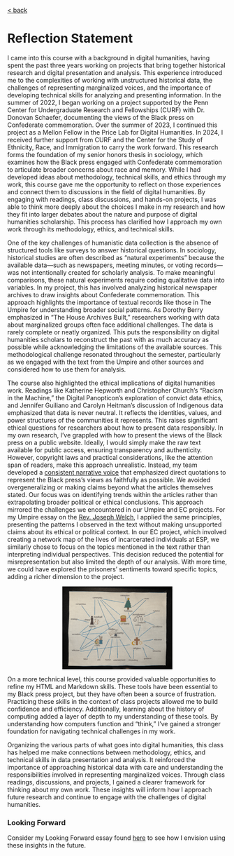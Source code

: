[< back](DH.html)

# Reflection Statement

I came into this course with a background in digital humanities, having spent the past three years working on projects that bring together historical research and digital presentation and analysis. This experience introduced me to the complexities of working with unstructured historical data, the challenges of representing marginalized voices, and the importance of developing technical skills for analyzing and presenting information. In the summer of 2022, I began working on a project supported by the Penn Center for Undergraduate Research and Fellowships (CURF) with Dr. Donovan Schaefer, documenting the views of the Black press on Confederate commemoration. Over the summer of 2023, I continued this project as a Mellon Fellow in the Price Lab for Digital Humanities. In 2024, I received further support from CURF and the Center for the Study of Ethnicity, Race, and Immigration to carry the work forward. This research forms the foundation of my senior honors thesis in sociology, which examines how the Black press engaged with Confederate commemoration to articulate broader concerns about race and memory. While I had developed ideas about methodology, technical skills, and ethics through my work, this course gave me the opportunity to reflect on those experiences and connect them to discussions in the field of digital humanities. By engaging with readings, class discussions, and hands-on projects, I was able to think more deeply about the choices I make in my research and how they fit into larger debates about the nature and purpose of digital humanities scholarship. This process has clarified how I approach my own work through its methodology, ethics, and technical skills. 

One of the key challenges of humanistic data collection is the absence of structured tools like surveys to answer historical questions. In sociology, historical studies are often described as “natural experiments” because the available data—such as newspapers, meeting minutes, or voting records—was not intentionally created for scholarly analysis. To make meaningful comparisons, these natural experiments require coding qualitative data into variables. In my project, this has involved analyzing historical newspaper archives to draw insights about Confederate commemoration. This approach highlights the importance of textual records like those in The Umpire for understanding broader social patterns. As Dorothy Berry emphasized in “The House Archives Built,” researchers working with data about marginalized groups often face additional challenges. The data is rarely complete or neatly organized. This puts the responsibility on digital humanities scholars to reconstruct the past with as much accuracy as possible while acknowledging the limitations of the available sources. This methodological challenge resonated throughout the semester, particularly as we engaged with the text from the Umpire and other sources and considered how to use them for analysis.

The course also highlighted the ethical implications of digital humanities work. Readings like Katherine Hepworth and Christopher Church’s “Racism in the Machine,” the Digital Panopticon’s exploration of convict data ethics, and Jennifer Guiliano and Carolyn Heitman’s discussion of Indigenous data emphasized that data is never neutral. It reflects the identities, values, and power structures of the communities it represents. This raises significant ethical questions for researchers about how to present data responsibly. In my own research, I’ve grappled with how to present the views of the Black press on a public website. Ideally, I would simply make the raw text available for public access, ensuring transparency and authenticity. However, copyright laws and practical considerations, like the attention span of readers, make this approach unrealistic. Instead, my team developed a <a href="https://falseimage.pennds.org/essays/" target="_blank">consistent narrative voice</a> that emphasized direct quotations to represent the Black press’s views as faithfully as possible. We avoided overgeneralizing or making claims beyond what the articles themselves stated. Our focus was on identifying trends within the articles rather than extrapolating broader political or ethical conclusions. This approach mirrored the challenges we encountered in our Umpire and EC projects. For my Umpire essay on the <a href="https://printinginprisons.org/blog/sewardj/" target="_blank">Rev. Joseph Welch</a>, I applied the same principles, presenting the patterns I observed in the text without making unsupported claims about its ethical or political context. In our EC project, which involved creating a network map of the lives of incarcerated individuals at ESP, we similarly chose to focus on the topics mentioned in the text rather than interpreting individual perspectives. This decision reduced the potential for misrepresentation but also limited the depth of our analysis. With more time, we could have explored the prisoners’ sentiments toward specific topics, adding a richer dimension to the project.

<img src="network.png" alt="Network Map" style="width:50%; max-width:400px; display:block; margin:auto;">

On a more technical level, this course provided valuable opportunities to refine my HTML and Markdown skills. These tools have been essential to my Black press project, but they have often been a source of frustration. Practicing these skills in the context of class projects allowed me to build confidence and efficiency. Additionally, learning about the history of computing added a layer of depth to my understanding of these tools. By understanding how computers function and “think,” I’ve gained a stronger foundation for navigating technical challenges in my work.

Organizing the various parts of what goes into digital humanities, this class has helped me make connections between methodology, ethics, and technical skills in data presentation and analysis. It reinforced the importance of approaching historical data with care and understanding the responsibilities involved in representing marginalized voices. Through class readings, discussions, and projects, I gained a clearer framework for thinking about my own work. These insights will inform how I approach future research and continue to engage with the challenges of digital humanities. 

### Looking Forward

Consider my Looking Forward essay found [here](lookingforward.html) to see how I envision using these insights in the future.
